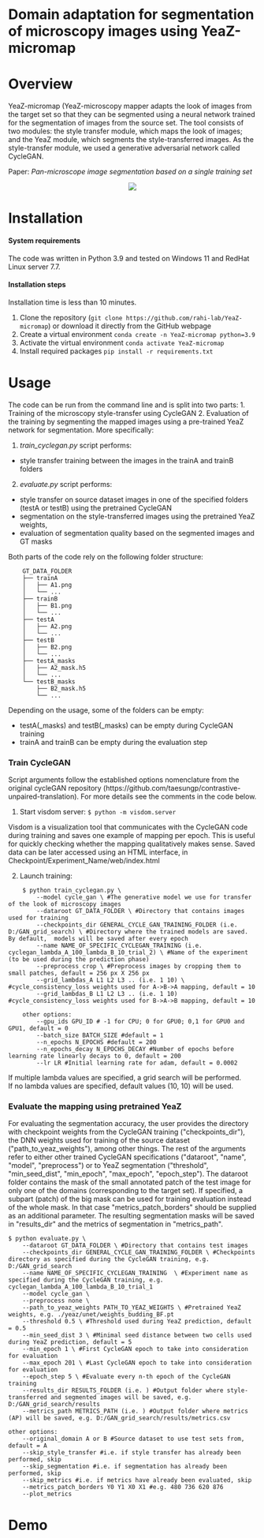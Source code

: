 <h1>Domain adaptation for segmentation of microscopy images using YeaZ-micromap</h1>

<h1>Overview</h1>
YeaZ-micromap (YeaZ-microscopy mapper adapts the look of images from the target set so that they can be segmented using a neural network trained for the segmentation of images from the source set.
The tool consists of two modules: the style transfer module, which maps the look of images; and the YeaZ module, which segments the style-transferred images. As the style-transfer module, we used a generative adversarial network called CycleGAN. 

<p>

Paper: *Pan-microscope image segmentation based on a single training set*
<p align="center">
    
<img src="https://github.com/rahi-lab/YeaZ-micromap/assets/48595116/8ad9fb06-d23e-4afe-a34a-638251835131"/>

</p>



<h1>Installation</h1>
<h4>System requirements</h4>
The code was written in Python 3.9 and tested on Windows 11 and RedHat Linux server 7.7.
<h4>Installation steps</h4>

Installation time is less than 10 minutes.
</br>

 1. Clone the repository (```git clone https://github.com/rahi-lab/YeaZ-micromap```) or download it directly from the GitHub webpage
 2. Create a virtual environment ```conda create -n YeaZ-micromap python=3.9```
 3. Activate the virtual environment ```conda activate YeaZ-micromap```
 4. Install required packages ```pip install -r requirements.txt```


<h1>Usage</h1>

The code can be run from the command line and is split into two parts: 1. Training of the microscopy style-transfer using CycleGAN 2. Evaluation of the training by segmenting the mapped images using a pre-trained YeaZ network for segmentation. More specifically:

1. *train_cyclegan.py* script performs:
* style transfer training between the images in the trainA and trainB folders

2. *evaluate.py* script performs:
*  style transfer on source dataset images in one of the specified folders (testA or testB) using the pretrained CycleGAN
*  segmentation on the style-transferred images using the pretrained YeaZ weights, 
*  evaluation of segmentation quality based on the segmented images and GT masks

Both parts of the code rely on the following folder structure:
```
    GT_DATA_FOLDER
    ├── trainA
    │   ├── A1.png
    │   └── ...
    ├── trainB
    │   ├── B1.png
    │   └── ...
    ├── testA
    │   ├── A2.png
    │   └── ...
    ├── testB
    │   ├── B2.png
    │   └── ...
    ├── testA_masks
    │   ├── A2_mask.h5
    │   └── ...
    └── testB_masks
        ├── B2_mask.h5
        └── ...
```
Depending on the usage, some of the folders can be empty:
* testA(_masks) and testB(_masks) can be empty during CycleGAN training
* trainA and trainB can be empty during the evaluation step


<h3>Train CycleGAN</h3>
Script arguments follow the established options nomenclature from the original cycleGAN repository (https://github.com/taesungp/contrastive-unpaired-translation). For more details see the comments in the code below.


1. Start visdom server:
```$ python -m visdom.server```
<p> Visdom is a visualization tool that communicates with the CycleGAN code during training and saves one example of mapping per epoch. This is useful for quickly checking whether the mapping qualitatively  makes sense. Saved data can be later accessed using an HTML interface, in Checkpoint/Experiment_Name/web/index.html</p>


2. Launch training:
```
    $ python train_cyclegan.py \
        --model cycle_gan \ #The generative model we use for transfer of the look of microscopy images
        --dataroot GT_DATA_FOLDER \ #Directory that contains images used for training
        --checkpoints_dir GENERAL_CYCLE_GAN_TRAINING_FOLDER (i.e. D:/GAN_grid_search) \ #Directory where the trained models are saved. By default,  models will be saved after every epoch
        --name NAME_OF_SPECIFIC_CYCLEGAN_TRAINING (i.e. cyclegan_lambda_A_100_lambda_B_10_trial_2) \ #Name of the experiment (to be used during the prediction phase)
        --preprocess crop \ #Preprocess images by cropping them to small patches, default = 256 px X 256 px
        --grid_lambdas_A L1 L2 L3 .. (i.e. 1 10) \ #cycle_consistency_loss weights used for A->B->A mapping, default = 10
        --grid_lambdas_B L1 L2 L3 .. (i.e. 1 10) #cycle_consistency_loss weights used for B->A->B mapping, default = 10

    other options:
        --gpu_ids GPU_ID # -1 for CPU; 0 for GPU0; 0,1 for GPU0 and GPU1, default = 0
        --batch_size BATCH_SIZE #default = 1
        --n_epochs N_EPOCHS #default = 200
        --n_epochs_decay N_EPOCHS_DECAY #Number of epochs before learning rate linearly decays to 0, default = 200
        --lr LR #Initial learning rate for adam, default = 0.0002

```
If multiple lambda values are specified, a grid search will be performed.</br>
If no lambda values are specified, default values (10, 10) will be used.

<h3>Evaluate the mapping using pretrained YeaZ</h3>
<p> For evaluating the segmentation accuracy, the user provides the directory with checkpoint weights from the CycleGAN training ("checkpoints_dir"), the DNN weights used for training of the source dataset ("path_to_yeaz_weights"), among other things. The rest of the arguments refer to either other trained CycleGAN specifications ("dataroot", "name", "model", "preprocess") or to YeaZ segmentation ("threshold", "min_seed_dist", "min_epoch", "max_epoch", "epoch_step"). The dataroot folder contains the mask of the small annotated patch of the test image for only one of the domains (corresponding to the target set). If specified, a subpart (patch) of the big mask can be used for training evaluation instead of the whole mask. In that case "metrics_patch_borders" should be supplied as an additional parameter. The resulting segmentation masks will be saved in "results_dir" and the metrics of segmentation in "metrics_path". </p>

```
$ python evaluate.py \
    --dataroot GT_DATA_FOLDER \ #Directory that contains test images
    --checkpoints_dir GENERAL_CYCLE_GAN_TRAINING_FOLDER \ #Checkpoints directory as specified during the CycleGAN training, e.g. D:/GAN_grid_search
    --name NAME_OF_SPECIFIC_CYCLEGAN_TRAINING  \ #Experiment name as specified during the CycleGAN training, e.g. cyclegan_lambda_A_100_lambda_B_10_trial_1
    --model cycle_gan \ 
    --preprocess none \
    --path_to_yeaz_weights PATH_TO_YEAZ_WEIGHTS \ #Pretrained YeaZ weights, e.g. ./yeaz/unet/weights_budding_BF.pt
    --threshold 0.5 \ #Threshold used during YeaZ prediction, default = 0.5
    --min_seed_dist 3 \ #Minimal seed distance between two cells used during YeaZ prediction, default = 5
    --min_epoch 1 \ #First CycleGAN epoch to take into consideration for evaluation
    --max_epoch 201 \ #Last CycleGAN epoch to take into consideration for evaluation
    --epoch_step 5 \ #Evaluate every n-th epoch of the CycleGAN training
    --results_dir RESULTS_FOLDER (i.e. ) #Output folder where style-transferred and segmented images will be saved, e.g. D:/GAN_grid_search/results
    --metrics_path METRICS_PATH (i.e. ) #Output folder where metrics (AP) will be saved, e.g. D:/GAN_grid_search/results/metrics.csv

other options:
    --original_domain A or B #Source dataset to use test sets from, default = A
    --skip_style_transfer #i.e. if style transfer has already been performed, skip
    --skip_segmentation #i.e. if segmentation has already been performed, skip
    --skip_metrics #i.e. if metrics have already been evaluated, skip
    --metrics_patch_borders Y0 Y1 X0 X1 #e.g. 480 736 620 876
    --plot_metrics
```

<h1>Demo</h1>
